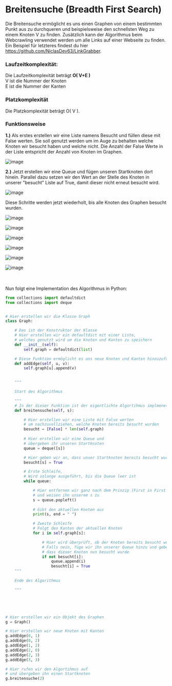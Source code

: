 # Breitensuche (Breadth First Search)
Die Breitensuche ermöglicht es uns einen Graphen von einem bestimmten Punkt aus zu durchqueren und beispielsweise den schnellsten Weg zu einem Knoten V zu finden.
Zusätzlich kann der Algorithmus beim Webcrawling verwendet werden um alle Links auf einer Webseite zu finden.
Ein Beispiel für letzteres findest du hier https://github.com/NiclasDev63/LinkGrabber.
### Laufzeitkomplexität:

Die Laufzeitkomplexität beträgt **O( V+E )**<br>
V ist die Nummer der Knoten<br>
E ist die Nummer der Kanten<br>

### Platzkomplexität

Die Platzkomplexität beträgt O( V ).<br>

### Funktionsweise

**1.)** Als erstes erstellen wir eine Liste namens Besucht und füllen diese mit False werten.
Sie soll genutzt werden um im Auge zu behalten welche Knoten wir besucht haben und welche nicht.
Die Anzahl der False Werte in der Liste entspricht der Anzahl von Knoten im Graphen.

![image](https://user-images.githubusercontent.com/83044113/154929189-e8774cef-c4f7-477d-9cc0-ac4541cb4538.png)

**2.)** Jetzt erstellen wir eine Queue und fügen unseren Startknoten dort hinein.
Parallel dazu setzen wir den Wert an der Stelle des Knoten in unserer "besucht" Liste auf True, damit dieser nicht erneut besucht wird.

![image](https://user-images.githubusercontent.com/83044113/154931950-aaa25e04-94c6-447a-a82f-e7369fdec662.png)

Diese Schritte werden jetzt wiederholt, bis alle Knoten des Graphen besucht wurden.

![image](https://user-images.githubusercontent.com/83044113/154933236-d3d9bfa4-a42b-4924-a8d1-888f5c549833.png)


![image](https://user-images.githubusercontent.com/83044113/154933550-b3b9696c-7d7d-4a30-bc1b-98ef739f679c.png)


![image](https://user-images.githubusercontent.com/83044113/154934764-47a983ab-c7ac-47e7-a1eb-4ba6644fa8a4.png)

![image](https://user-images.githubusercontent.com/83044113/154934829-fab7f150-fb70-48fe-9236-c0239209acc4.png)

![image](https://user-images.githubusercontent.com/83044113/154934888-16df78e0-44a9-411a-a272-3862f54ccd38.png)

![image](https://user-images.githubusercontent.com/83044113/154934942-b15989a1-9bd6-448c-b522-db848442630a.png)

<br>
<br>
Nun folgt eine Implementation des Algorithmus in Python:

```python
from collections import defaultdict
from collections import deque


# Hier erstellen wir die Klasse Graph
class Graph:

    # Das ist der Konstruktor der Klasse
    # Hier erstellen wir ein defaultdict mit einer Liste,
    # welches genutzt wird um die Knoten und Kanten zu speichern
    def __init__(self):
        self.graph = defaultdict(list)

    # Diese Funktion ermöglicht es uns neue Knoten und Kanten hinzuzufügen
    def addEdge(self, u, v):
        self.graph[u].append(v)

        
    """

    Start des Algorithmus

    """
    # In der dieser Funktion ist der eigentlichte Algortihmus implmenetiert
    def breitensuche(self, s):

        # Hier erstellen wir eine Liste mit False werten
        # um nachzuvollziehen, welche Knoten bereits besucht wurden
        besucht = [False] * len(self.graph)
        
        # Hier erstellen wir eine Queue und
        # übergeben ihr unseren Startknoten
        queue = deque([s])

        # Hier geben wir an, dass unser Startknoten bereits besucht wurde
        besucht[s] = True

        # Erste Schleife, 
        # Wird solange ausgeführt, bis die Queue leer ist
        while queue:

            # Hier entfernen wir ganz nach dem Prinzip (First in First out) den ersten Wert der Liste
            # und weisen ihn unserem s zu
            s = queue.popleft()
            
            # Gibt den aktuellen Knoten aus
            print(s, end = " ")

            # Zweite Schleife
            # Folgt den Kanten der aktuellen Knoten
            for i in self.graph[s]:

                # Hier wird überprüft, ob der Knoten bereits besucht wurde
                # Falls nein, füge wir ihn unserer Queue hinzu und geben an,
                # dass dieser Knoten nun besucht wurde
                if not besucht[i]:
                    queue.append(i)
                    besucht[i] = True
    """
    
    Ende des Algorithmus

    """





# Hier erstellen wir ein Objekt des Graphen
g = Graph()

# Hier erstellen wir neue Knoten mit Kanten
g.addEdge(0, 1)
g.addEdge(0, 2)
g.addEdge(1, 2)
g.addEdge(2, 0)
g.addEdge(2, 3)
g.addEdge(3, 3)

# Hier rufen wir den Algortihmus auf 
# und übergeben ihn einen Startknoten
g.breitensuche(2)
```
